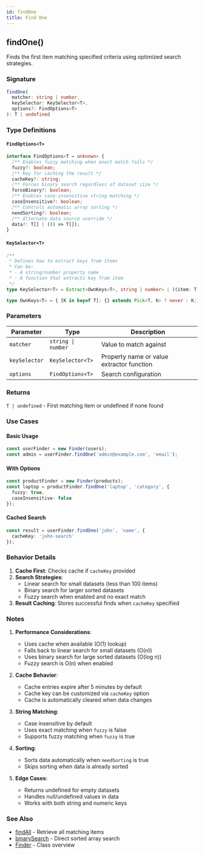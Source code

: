 ```yaml
---
id: findOne
title: Find One
---
```


## findOne()

Finds the first item matching specified criteria using optimized search strategies.

### Signature

```ts
findOne(
  matcher: string | number,
  keySelector: KeySelector<T>,
  options?: FindOptions<T>
): T | undefined
```

### Type Definitions

#### `FindOptions<T>`

```ts
interface FindOptions<T = unknown> {
  /** Enables fuzzy matching when exact match fails */
  fuzzy?: boolean;
  /** Key for caching the result */
  cacheKey?: string;
  /** Forces binary search regardless of dataset size */
  forceBinary?: boolean;
  /** Enables case-insensitive string matching */
  caseInsensitive?: boolean;
  /** Controls automatic array sorting */
  needSorting?: boolean;
  /** Alternate data source override */
  data?: T[] | (() => T[]);
}
```

#### `KeySelector<T>`

```ts
/**
 * Defines how to extract keys from items
 * Can be:
 * - A string/number property name
 * - A function that extracts key from item
 */
type KeySelector<T> = Extract<OwnKeys<T>, string | number> | ((item: T) => string | number);

type OwnKeys<T> = { [K in keyof T]: {} extends Pick<T, K> ? never : K;}[keyof T];
```

### Parameters

| Parameter | Type | Description |
|-----------|------|-------------|
| `matcher` | `string \| number` | Value to match against |
| `keySelector` | `KeySelector<T>` | Property name or value extractor function |
| `options` | `FindOptions<T>` | Search configuration |

### Returns

`T | undefined` - First matching item or undefined if none found

### Use Cases

#### Basic Usage

```typescript
const userFinder = new Finder(users);
const admin = userFinder.findOne('admin@example.com', 'email');
```

#### With Options

```typescript
const productFinder = new Finder(products);
const laptop = productFinder.findOne('laptop', 'category', {
  fuzzy: true,
  caseInsensitive: false
});
```

#### Cached Search

```ts
const result = userFinder.findOne('john', 'name', {
  cacheKey: 'john-search'
});
```

### Behavior Details

1. **Cache First**: Checks cache if `cacheKey` provided
2. **Search Strategies**:
   - Linear search for small datasets (less than 100 items)
   - Binary search for larger sorted datasets
   - Fuzzy search when enabled and no exact match
3. **Result Caching**: Stores successful finds when `cacheKey` specified

### Notes

1. **Performance Considerations**:
   - Uses cache when available (O(1) lookup)
   - Falls back to linear search for small datasets (O(n))
   - Uses binary search for large sorted datasets (O(log n))
   - Fuzzy search is O(n) when enabled

2. **Cache Behavior**:
   - Cache entries expire after 5 minutes by default
   - Cache key can be customized via `cacheKey` option
   - Cache is automatically cleared when data changes

3. **String Matching**:
   - Case insensitive by default
   - Uses exact matching when `fuzzy` is false
   - Supports fuzzy matching when `fuzzy` is true

4. **Sorting**:
   - Sorts data automatically when `needSorting` is true
   - Skips sorting when data is already sorted

5. **Edge Cases**:
   - Returns undefined for empty datasets
   - Handles null/undefined values in data
   - Works with both string and numeric keys

### See Also

- [findAll](findAll) - Retrieve all matching items
- [binarySearch](binarySearch) - Direct sorted array search
- [Finder](../Finder) - Class overview
